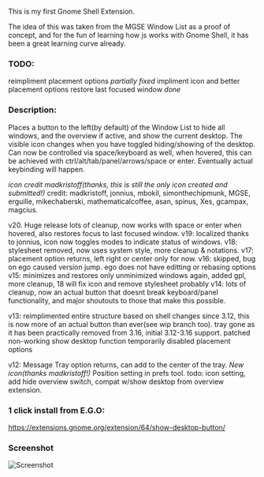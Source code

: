 This is my first Gnome Shell Extension.

The idea of this was taken from the MGSE Window List as a proof of concept, and for the fun of learning how js works with Gnome Shell, it has been a great learning curve already.

### TODO:
reimpliment placement options _partially fixed_
impliment icon and better placement options
restore last focused window _done_

### Description: 

Places a button to the left(by default) of the Window List to hide all windows, and the overview if active, and show the current desktop. The visible icon changes when you have toggled hiding/showing of the desktop. Can now be controlled via space/keyboard as well, when hovered, this can be achieved with ctrl/alt/tab/panel/arrows/space or enter. Eventually actual keybinding will happen.

*icon credit madkristoff(thanks, this is _still_ the only icon created and submitted!)* 
credit: madkristoff, jonnius, mbokil, simonthechipmunk, MGSE, erguille, mikechaberski, mathematicalcoffee, asan, spinus, Xes, gcampax, magcius. 

v20. Huge release lots of cleanup, now works with space or enter when hovered, also restores focus to last focused window.
v19: localized thanks to jonnius, icon now toggles modes to indicate status of windows.
v18: stylesheet removed, now uses system style, more cleanup & notations.
v17: placement option returns, left right or center only for now.
v16: skipped, bug on ego caused version jump. ego does not have editting or rebasing options
v15: minimizes and restores only unminimized windows again, added gpl, more cleanup, 18 will fix icon and remove stylesheet probably
v14: lots of cleanup, now an actual button that doesnt break keyboard/panel functionality, and major shoutouts to those that make this possible.

v13: reimplimented entire structure based on shell changes since 3.12, this is now more of an actual button than ever(see wip branch too).
tray gone as it has been practically removed from 3.16, initial 3.12-3.16 support.
patched non-working show desktop function
temporarily disabled placement options

v12: Message Tray option returns, can add to the center of the tray.
*New icon(thanks madkristoff!)* 
Position setting in prefs tool. 
todo: icon setting, add hide overview switch, compat w/show desktop from overview extension.


### 1 click install from E.G.O:

https://extensions.gnome.org/extension/64/show-desktop-button/


### Screenshot

![Screenshot](https://raw.github.com/l300lvl/Show-Desktop-Button/master/screenshot.png)
